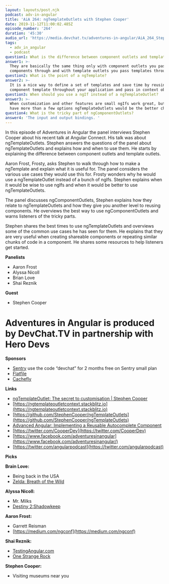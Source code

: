 ```yaml
---
layout: layouts/post.njk
podcast: adv-in-angular
title: 'AiA 264: ngTemplateOutlets with Stephen Cooper'
date: 2019-11-12T11:00:02.485Z
episode_number: '264'
duration: '45:30'
audio_url: 'https://media.devchat.tv/adventures-in-angular/AiA_264_Stephen_Cooper.mp3'
tags:
  - adv_in_angular
  - podcast
question1: What is the difference between component outlets and template outlets?
answer1: >-
  They are basically the same thing only with component outlets you pass
  components through and with template outlets you pass templates through.
question2: What is the point of a ngTemplate?
answer2: >-
  It is a nice way to define a set of templates and save time by reusing it in a
  component template throughout your application and pass in context objects.
question3: When should you use a ngIf instead of a ngTemplateOutlet?
answer3: >-
  When customization and other features are small ngIfs work great, but if you
  have more than a few options ngTemplateOutlets would be the better choice. 
question4: What is the tricky part of ngComponentOutlets?
answer4: 'The input and output bindings. '
---
```

In this episode of Adventures in Angular the panel interviews Stephen Cooper about his recent talk at Angular Connect. His talk was about ngTemplateOutlets. Stephen answers the questions of the panel about ngTemplateOutlets and explains how and when to use them. He starts by explaining the difference between component outlets and template outlets.

 Aaron Frost, Frosty, asks Stephen to walk through how to make a ngTemplate and explain what it is useful for. The panel considers the various use cases they would use this for. Frosty wonders why he would use a ngTemplateOutlet instead of a bunch of ngIfs. Stephen explains when it would be wise to use ngIfs and when it would be better to use ngTemplateOutlets.

The panel discusses ngComponentOutlets, Stephen explains how they relate to ngTemplateOutlets and how they give you another level to reusing components. He overviews the best way to use ngComponentOutlets and warns listeners of the tricky parts.

Stephen shares the best times to use ngTemplateOutlets and overviews some of the common use cases he has seen for them. He explains that they are very useful when creating shareable components or repeating similar chunks of code in a component. He shares some resources to help listeners get started.

**Panelists**

- Aaron Frost
- Alyssa Nicoll
- Brian Love
- Shai Reznik

**Guest**

- Stephen Cooper

# Adventures in Angular is produced by DevChat.TV in partnership with Hero Devs

**Sponsors**

- [Sentry](http://sentry.io/) use the code “devchat” for 2 months free on Sentry small plan
- [Flatfile](https://try.flatfile.io/we-built-your-data-importer?utm_source=Devchat-TV-Podcast-Audio-October-2019-EP-5&amp;utm_medium=Podcast&amp;utm_campaign=Devchat-TV-Podcast-EP-5&amp;utm_term=Episode-5&amp;utm_content=Engineer)
- [Cachefly](https://www.cachefly.com/)

**Links**

- [ngTemplateOutlet: The secret to customisation | Stephen Cooper](https://www.youtube.com/watch?v=2SnVxPeJdwE)
- [https://ngtemplateoutletcontext.stackblitz.io](https://ngtemplateoutletcontext.stackblitz.io)
- [https://github.com/StephenCooper/ngTemplateOutlets](https://github.com/StephenCooper/ngTemplateOutlets)
- [Advanced Angular: Implementing a Reusable Autocomplete Component](https://netbasal.com/advanced-angular-implementing-a-reusable-autocomplete-component-9908c2f04f5)
- [https://twitter.com/CooperDev](https://twitter.com/CooperDev)
- [https://www.facebook.com/adventuresinangular](https://www.facebook.com/adventuresinangular/)
- [https://twitter.com/angularpodcast](https://twitter.com/angularpodcast)

**Picks**

**Brain Love:**

- Being back in the USA
- [Zelda: Breath of the Wild](https://www.zelda.com/breath-of-the-wild/)

**Alyssa Nicoll:**

- Mr. Milks
- [Destiny 2:Shadowkeep](https://bungiestore.com/products/destiny-2-shadowkeep)

**Aaron Frost:**

- Garrett Reisman
- [https://medium.com/ngconf](https://medium.com/ngconf)

**Shai Reznik:**

- [TestingAngular.com](https://hirez.io/pages/test-angular)
- [One Strange Rock](https://www.netflix.com/title/81071666)

**Stephen Cooper:**

- Visiting museums near you
